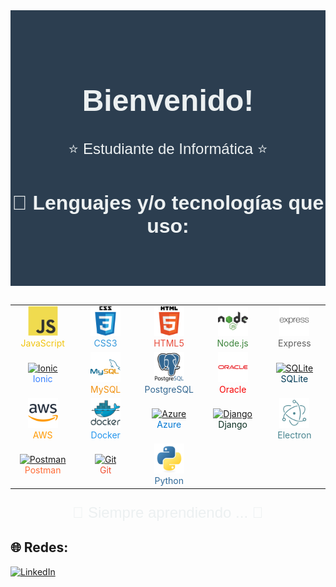 <div style="background-color: #2C3E50; color: #ECF0F1; padding: 50px 0; text-align: center;">
  <h1 style="font-family: 'Arial', sans-serif; font-size: 48px;">Bienvenido!</h1>
  <p style="font-family: 'Arial', sans-serif; font-size: 24px;">⭐ Estudiante de Informática ⭐</p>
  <h2 style="font-family: 'Arial', sans-serif; font-size: 32px;">🚀 Lenguajes y/o tecnologías que uso:</h2>
</div>

<table align="center" style="margin-top: 30px;">
  <tr>
    <td align="center" width="96">
      <a href="https://www.javascript.com/" target="_blank">
        <img src="https://raw.githubusercontent.com/devicons/devicon/master/icons/javascript/javascript-original.svg" width="48" height="48" alt="JavaScript" />
      </a>
      <br><span style="color: #F1C40F;">JavaScript</span>
    </td>
    <td align="center" width="96">
      <a href="https://developer.mozilla.org/en-US/docs/Web/CSS" target="_blank">
        <img src="https://raw.githubusercontent.com/devicons/devicon/master/icons/css3/css3-original-wordmark.svg" width="48" height="48" alt="CSS3" />
      </a>
      <br><span style="color: #3498DB;">CSS3</span>
    </td>
    <td align="center" width="96">
      <a href="https://developer.mozilla.org/en-US/docs/Web/HTML" target="_blank">
        <img src="https://raw.githubusercontent.com/devicons/devicon/master/icons/html5/html5-original-wordmark.svg" width="48" height="48" alt="HTML5" />
      </a>
      <br><span style="color: #E74C3C;">HTML5</span>
    </td>
    <td align="center" width="96">
      <a href="https://nodejs.org/" target="_blank">
        <img src="https://raw.githubusercontent.com/devicons/devicon/master/icons/nodejs/nodejs-original-wordmark.svg" width="48" height="48" alt="Node.js" />
      </a>
      <br><span style="color: #3E863D;">Node.js</span>
    </td>
    <td align="center" width="96">
      <a href="https://expressjs.com/" target="_blank">
        <img src="https://raw.githubusercontent.com/devicons/devicon/master/icons/express/express-original-wordmark.svg" width="48" height="48" alt="Express" />
      </a>
      <br><span style="color: #606060;">Express</span>
    </td>
  </tr>
  <tr>
    <td align="center" width="96">
      <a href="https://ionicframework.com/" target="_blank">
        <img src="https://upload.wikimedia.org/wikipedia/commons/d/d1/Ionic_Logo.svg" width="48" height="48" alt="Ionic" />
      </a>
      <br><span style="color: #3880FF;">Ionic</span>
    </td>
    <td align="center" width="96">
      <a href="https://www.mysql.com/" target="_blank">
        <img src="https://raw.githubusercontent.com/devicons/devicon/master/icons/mysql/mysql-original-wordmark.svg" width="48" height="48" alt="MySQL" />
      </a>
      <br><span style="color: #F29111;">MySQL</span>
    </td>
    <td align="center" width="96">
      <a href="https://www.postgresql.org/" target="_blank">
        <img src="https://raw.githubusercontent.com/devicons/devicon/master/icons/postgresql/postgresql-original-wordmark.svg" width="48" height="48" alt="PostgreSQL" />
      </a>
      <br><span style="color: #336791;">PostgreSQL</span>
    </td>
    <td align="center" width="96">
      <a href="https://www.oracle.com/database/" target="_blank">
        <img src="https://raw.githubusercontent.com/devicons/devicon/master/icons/oracle/oracle-original.svg" width="48" height="48" alt="Oracle" />
      </a>
      <br><span style="color: #F80000;">Oracle</span>
    </td>
    <td align="center" width="96">
      <a href="https://www.sqlite.org/" target="_blank">
        <img src="https://www.vectorlogo.zone/logos/sqlite/sqlite-icon.svg" width="48" height="48" alt="SQLite" />
      </a>
      <br><span style="color: #003B57;">SQLite</span>
    </td>
  </tr>
  <tr>
    <td align="center" width="96">
      <a href="https://aws.amazon.com/" target="_blank">
        <img src="https://raw.githubusercontent.com/devicons/devicon/master/icons/amazonwebservices/amazonwebservices-original-wordmark.svg" width="48" height="48" alt="AWS" />
      </a>
      <br><span style="color: #FF9900;">AWS</span>
    </td>
    <td align="center" width="96">
      <a href="https://www.docker.com/" target="_blank">
        <img src="https://raw.githubusercontent.com/devicons/devicon/master/icons/docker/docker-original-wordmark.svg" width="48" height="48" alt="Docker" />
      </a>
      <br><span style="color: #2496ED;">Docker</span>
    </td>
    <td align="center" width="96">
      <a href="https://azure.microsoft.com/" target="_blank">
        <img src="https://www.vectorlogo.zone/logos/microsoft_azure/microsoft_azure-icon.svg" width="48" height="48" alt="Azure" />
      </a>
      <br><span style="color: #0078D4;">Azure</span>
    </td>
    <td align="center" width="96">
      <a href="https://www.djangoproject.com/" target="_blank">
        <img src="https://cdn.worldvectorlogo.com/logos/django.svg" width="48" height="48" alt="Django" />
      </a>
      <br><span style="color: #092E20;">Django</span>
    </td>
    <td align="center" width="96">
      <a href="https://www.electronjs.org/" target="_blank">
        <img src="https://raw.githubusercontent.com/devicons/devicon/master/icons/electron/electron-original.svg" width="48" height="48" alt="Electron" />
      </a>
      <br><span style="color: #47848F;">Electron</span>
    </td>
  </tr>
  <tr>
    <td align="center" width="96">
      <a href="https://www.postman.com/" target="_blank">
        <img src="https://www.vectorlogo.zone/logos/getpostman/getpostman-icon.svg" width="48" height="48" alt="Postman" />
      </a>
      <br><span style="color: #FF6C37;">Postman</span>
    </td>
    <td align="center" width="96">
      <a href="https://git-scm.com/" target="_blank">
        <img src="https://www.vectorlogo.zone/logos/git-scm/git-scm-icon.svg" width="48" height="48" alt="Git" />
      </a>
      <br><span style="color: #F05032;">Git</span>
    </td>
    <td align="center" width="96">
      <a href="https://www.python.org/" target="_blank">
        <img src="https://raw.githubusercontent.com/devicons/devicon/master/icons/python/python-original.svg" width="48" height="48" alt="Python" />
      </a>
      <br><span style="color: #306998;">Python</span>
    </td>
  </tr>
</table>

<p align="center" style="font-family: 'Arial', sans-serif; font-size: 24px; color: #ECF0F1;">🌟 Siempre aprendiendo ... 🌟</p>

## 🌐 Redes:

[![LinkedIn](https://img.shields.io/badge/LinkedIn-%230077B5.svg?logo=linkedin&logoColor=white)](https://linkedin.com/in/williams-diaz-santander-450749247/)


